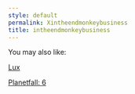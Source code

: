 ```yaml
---
style: default
permalink: Xintheendmonkeybusiness
title: intheendmonkeybusiness
---
```

You may also like:

[Lux](http://scp-wiki.net/lux)

[Planetfall: 6](http://scp-wiki.net/planetfall-6)
